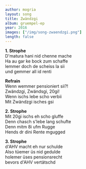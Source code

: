 ```yaml
---
author: mogria
layout: song
title: Zwändzgi
album: gruempel-ep
year: 2016
images: ["/img/song-zwaendzgi.png"]
length: false
---
```


**1. Strophe**  
D'matura hani nid chenne mache  
Ha au gar ke bock zum schaffe  
lemmer doch de scheiss la sii  
und gemmer all id renti  

**Refrain**  
Wenn wemmer pensioniert sii?!  
Zwändzgi, Zwändsgi, 20gi!  
Wenn ischs lebe scho verbii  
Mit Zwändzgi isches gsi  

**2. Strophe**  
Mit 20gi ischs eh scho gluffe  
Denn chasch s'lebe lang schufte  
Denn mitm 8i ufm Rugge  
Hends dr dini Rente mgugged  

**3. Strophe**  
d'AHV macht eh nur schulde  
Also tüemer üs nid gedulde  
holemer üses pensionsrecht  
bevors d'AHV vertätschd
